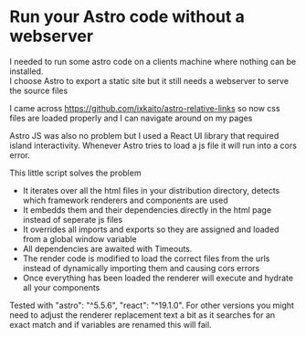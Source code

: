 # Run your Astro code without a webserver

I needed to run some astro code on a clients machine where nothing can be installed.  
I choose Astro to export a static site but it still needs a webserver to serve the source files

I came across https://github.com/ixkaito/astro-relative-links so now css files are loaded properly and I can navigate around on my pages

Astro JS was also no problem but I used a React UI library that required island interactivity.
Whenever Astro tries to load a js file it will run into a cors error.

This little script solves the problem
- It iterates over all the html files in your distribution directory, detects which framework renderers and components are used
- It embedds them and their dependencies directly in the html page instead of seperate js files
- It overrides all imports and exports so they are assigned and loaded from a global window variable
- All dependencies are awaited with Timeouts.
- The render code is modified to load the correct files from the urls instead of dynamically importing them and causing cors errors
- Once everything has been loaded the renderer will execute and hydrate all your components

Tested with "astro": "^5.5.6", "react": "^19.1.0". For other versions you might need to adjust the renderer replacement text a bit as it searches for an exact match and if variables are renamed this will fail.
